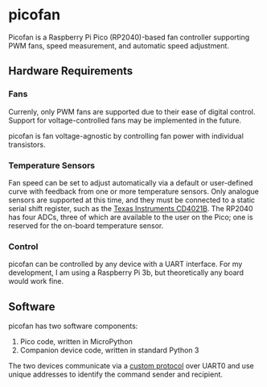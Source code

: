 # picofan
Picofan is a Raspberry Pi Pico (RP2040)-based fan controller supporting PWM fans, speed measurement, and automatic speed adjustment.

## Hardware Requirements

### Fans

Currenly, only PWM fans are supported due to their ease of digital control. Support for voltage-controlled fans may be implemented in the future.

picofan is fan voltage-agnostic by controlling fan power with individual transistors. <!-- TODO: add info about board voltages when PCB and schematics are added to repo -->

### Temperature Sensors

Fan speed can be set to adjust automatically via a default or user-defined curve with feedback from one or more temperature sensors. Only analogue sensors are supported at this time, and they must be connected to a static serial shift register, such as the [Texas Instruments CD4021B](https://www.ti.com/product/CD4021B#pps). The RP2040 has four ADCs, three of which are available to the user on the Pico; one is reserved for the on-board temperature sensor.

### Control

picofan can be controlled by any device with a UART interface. For my development, I am using a Raspberry Pi 3b, but theoretically any board would work fine. 

## Software

picofan has two software components:
1. Pico code, written in MicroPython
2. Companion device code, written in standard Python 3

The two devices communicate via a [custom protocol](./protocol.md) over UART0 and use unique addresses to identify the command sender and recipient.
